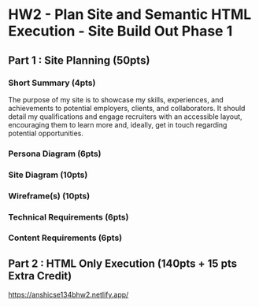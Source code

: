 # HW2 - Plan Site and Semantic HTML Execution - Site Build Out Phase 1

## Part 1 : Site Planning (50pts)
### Short Summary (4pts)
The purpose of my site is to showcase my skills, experiences, and achievements to potential employers, clients, and collaborators. It should detail my qualifications and engage recruiters with an accessible layout, encouraging them to learn more and, ideally, get in touch regarding potential opportunities.

### Persona Diagram (6pts)


### Site Diagram (10pts)


### Wireframe(s) (10pts)


### Technical Requirements (6pts)


### Content Requirements (6pts)



## Part 2 : HTML Only Execution (140pts + 15 pts Extra Credit) 
https://anshicse134bhw2.netlify.app/



